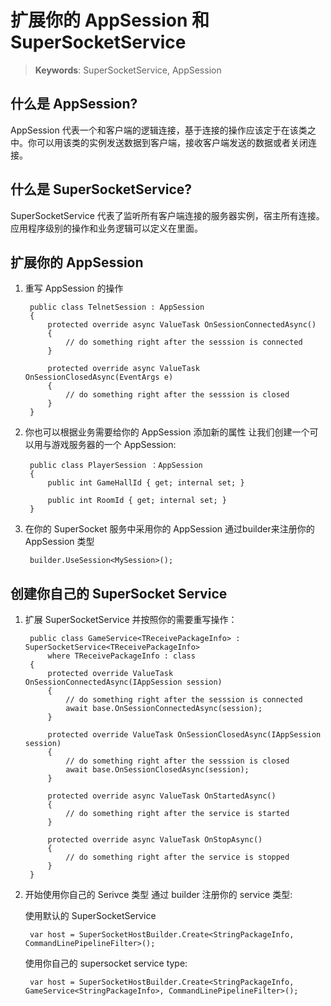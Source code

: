 # 扩展你的 AppSession 和 SuperSocketService

> __Keywords__: SuperSocketService, AppSession

## 什么是 AppSession?
AppSession 代表一个和客户端的逻辑连接，基于连接的操作应该定于在该类之中。你可以用该类的实例发送数据到客户端，接收客户端发送的数据或者关闭连接。

## 什么是 SuperSocketService?
SuperSocketService 代表了监听所有客户端连接的服务器实例，宿主所有连接。 应用程序级别的操作和业务逻辑可以定义在里面。

## 扩展你的 AppSession

1. 重写 AppSession 的操作
    
        public class TelnetSession : AppSession
        {
            protected override async ValueTask OnSessionConnectedAsync()
            {
                // do something right after the sesssion is connected
            }            

            protected override async ValueTask OnSessionClosedAsync(EventArgs e)
            {
                // do something right after the sesssion is closed
            }
        }

2. 你也可以根据业务需要给你的 AppSession 添加新的属性
让我们创建一个可以用与游戏服务器的一个 AppSession:

        public class PlayerSession ：AppSession
        {
            public int GameHallId { get; internal set; }

            public int RoomId { get; internal set; }
        }

3. 在你的 SuperSocket 服务中采用你的 AppSession
通过builder来注册你的 AppSession 类型


        builder.UseSession<MySession>();


## 创建你自己的 SuperSocket Service


1. 扩展 SuperSocketService 并按照你的需要重写操作：

        public class GameService<TReceivePackageInfo> : SuperSocketService<TReceivePackageInfo>
            where TReceivePackageInfo : class
        {
            protected override ValueTask OnSessionConnectedAsync(IAppSession session)
            {
                // do something right after the sesssion is connected
                await base.OnSessionConnectedAsync(session);
            }

            protected override ValueTask OnSessionClosedAsync(IAppSession session)
            {
                // do something right after the sesssion is closed
                await base.OnSessionClosedAsync(session);
            }

            protected override async ValueTask OnStartedAsync()
            {
                // do something right after the service is started
            }

            protected override async ValueTask OnStopAsync()
            {
                // do something right after the service is stopped
            }
        }

2. 开始使用你自己的 Serivce 类型
通过 builder 注册你的 service 类型:

    使用默认的 SuperSocketService

        var host = SuperSocketHostBuilder.Create<StringPackageInfo, CommandLinePipelineFilter>();

    使用你自己的 supersocket service type:

        var host = SuperSocketHostBuilder.Create<StringPackageInfo, GameService<StringPackageInfo>, CommandLinePipelineFilter>();